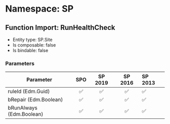 # Namespace: SP

## Function Import: RunHealthCheck

- Entity type: SP.Site
- Is composable: false
- Is bindable: false

### Parameters

Parameter | SPO | SP 2019 | SP 2016 | SP 2013
----------|:---:|:-------:|:-------:|:-------
ruleId (Edm.Guid) | ✅ | ✅ | ✅ | ✅
bRepair (Edm.Boolean) | ✅ | ✅ | ✅ | ✅
bRunAlways (Edm.Boolean) | ✅ | ✅ | ✅ | ✅